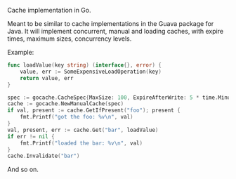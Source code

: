 Cache implementation in Go.

Meant to be similar to cache implementations in the Guava package for Java.
It will implement concurrent, manual and loading caches, with expire times,
maximum sizes, concurrency levels.

Example:

```go
func loadValue(key string) (interface{}, error) {
    value, err := SomeExpensiveLoadOperation(key)
    return value, err
}

spec := gocache.CacheSpec{MaxSize: 100, ExpireAfterWrite: 5 * time.Minute}
cache := gocache.NewManualCache(spec)
if val, present := cache.GetIfPresent("foo"); present {
    fmt.Printf("got the foo: %v\n", val)
}
val, present, err := cache.Get("bar", loadValue)
if err != nil {
    fmt.Printf("loaded the bar: %v\n", val)
}
cache.Invalidate("bar")
```

And so on.